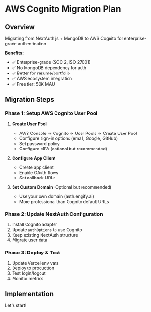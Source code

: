 # AWS Cognito Migration Plan

## Overview

Migrating from NextAuth.js + MongoDB to AWS Cognito for enterprise-grade authentication.

**Benefits:**

- ✅ Enterprise-grade (SOC 2, ISO 27001)
- ✅ No MongoDB dependency for auth
- ✅ Better for resume/portfolio
- ✅ AWS ecosystem integration
- ✅ Free tier: 50K MAU

## Migration Steps

### Phase 1: Setup AWS Cognito User Pool

1. **Create User Pool**
   - AWS Console → Cognito → User Pools → Create User Pool
   - Configure sign-in options (email, Google, GitHub)
   - Set password policy
   - Configure MFA (optional but recommended)

2. **Configure App Client**
   - Create app client
   - Enable OAuth flows
   - Set callback URLs

3. **Set Custom Domain** (Optional but recommended)
   - Use your own domain (auth.engify.ai)
   - More professional than Cognito default URLs

### Phase 2: Update NextAuth Configuration

1. Install Cognito adapter
2. Update `authOptions` to use Cognito
3. Keep existing NextAuth structure
4. Migrate user data

### Phase 3: Deploy & Test

1. Update Vercel env vars
2. Deploy to production
3. Test login/logout
4. Monitor metrics

## Implementation

Let's start!
